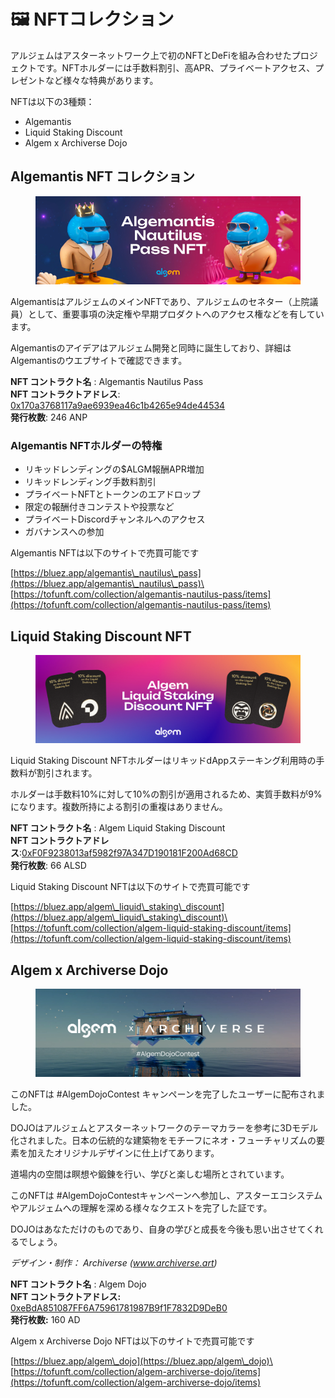 # 🖼 NFTコレクション

アルジェムはアスターネットワーク上で初のNFTとDeFiを組み合わせたプロジェクトです。NFTホルダーには手数料割引、高APR、プライベートアクセス、プレゼントなど様々な特典があります。

NFTは以下の3種類：

* Algemantis
* Liquid Staking Discount
* Algem x Archiverse Dojo

## Algemantis NFT コレクション

<figure><img src="../.gitbook/assets/Banner.png" alt=""><figcaption></figcaption></figure>

AlgemantisはアルジェムのメインNFTであり、アルジェムのセネター（上院議員）として、重要事項の決定権や早期プロダクトへのアクセス権などを有しています。

Algemantisのアイデアはアルジェム開発と同時に誕生しており、詳細はAlgemantisのウエブサイトで確認できます。

**NFT コントラクト名** : Algemantis Nautilus Pass \
**NFT コントラクトアドレス**: [0x170a3768117a9ae6939ea46c1b4265e94de44534 ](https://blockscout.com/astar/address/0x170a3768117A9Ae6939EA46c1b4265e94De44534)\
**発行枚数**: 246 ANP

### Algemantis NFTホルダーの特権

* リキッドレンディングの$ALGM報酬APR増加&#x20;
* リキッドレンディング手数料割引&#x20;
* プライベートNFTとトークンのエアドロップ&#x20;
* 限定の報酬付きコンテストや投票など&#x20;
* プライベートDiscordチャンネルへのアクセス&#x20;
* ガバナンスへの参加

Algemantis NFTは以下のサイトで売買可能です

[https://bluez.app/algemantis\_nautilus\_pass](https://bluez.app/algemantis\_nautilus\_pass)\
[https://tofunft.com/collection/algemantis-nautilus-pass/items](https://tofunft.com/collection/algemantis-nautilus-pass/items)

## Liquid Staking Discount NFT

<figure><img src="../.gitbook/assets/Tofu NFT Banner.png" alt=""><figcaption></figcaption></figure>

Liquid Staking Discount NFTホルダーはリキッドdAppステーキング利用時の手数料が割引されます。

ホルダーは手数料10%に対して10%の割引が適用されるため、実質手数料が9%になります。複数所持による割引の重複はありません。

**NFT コントラクト名** :  Algem Liquid Staking Discount\
**NFT コントラクトアドレス**:[0xF0F9238013af5982f97A347D190181F200Ad68CD](https://blockscout.com/astar/token/0xF0F9238013af5982f97A347D190181F200Ad68CD/token-transfers)\
**発行枚数**: 66 ALSD

Liquid Staking Discount NFTは以下のサイトで売買可能です

[https://bluez.app/algem\_liquid\_staking\_discount](https://bluez.app/algem\_liquid\_staking\_discount)\
[https://tofunft.com/collection/algem-liquid-staking-discount/items](https://tofunft.com/collection/algem-liquid-staking-discount/items)

## Algem x Archiverse Dojo

<figure><img src="../.gitbook/assets/HeaderTofu_Algem-Archiverse.png" alt=""><figcaption></figcaption></figure>

このNFTは #AlgemDojoContest キャンペーンを完了したユーザーに配布されました。

DOJOはアルジェムとアスターネットワークのテーマカラーを参考に3Dモデル化されました。日本の伝統的な建築物をモチーフにネオ・フューチャリズムの要素を加えたオリジナルデザインに仕上げてあります。

道場内の空間は瞑想や鍛錬を行い、学びと楽しむ場所とされています。

このNFTは #AlgemDojoContestキャンペーンへ参加し、アスターエコシステムやアルジェムへの理解を深める様々なクエストを完了した証です。

DOJOはあなただけのものであり、自身の学びと成長を今後も思い出させてくれるでしょう。

_デザイン・制作： Archiverse (www.archiverse.art)_

**NFT コントラクト名** : Algem Dojo\
**NFT コントラクトアドレス:** [0xeBdA851087FF6A75961781987B9f1F7832D9DeB0](https://blockscout.com/astar/token/0xeBdA851087FF6A75961781987B9f1F7832D9DeB0/token-transfers)\
**発行枚数:** 160 AD

Algem x Archiverse Dojo NFTは以下のサイトで売買可能です

[https://bluez.app/algem\_dojo](https://bluez.app/algem\_dojo)\
[https://tofunft.com/collection/algem-archiverse-dojo/items](https://tofunft.com/collection/algem-archiverse-dojo/items)
